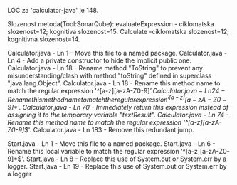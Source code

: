 LOC za 'calculator-java' je 148.

Slozenost metoda(Tool:SonarQube):
evaluateExpression - ciklomatska slozenost=12; kognitiva slozenost=15.
Calculate -ciklomatska slozenost=12; kognitivna slozenost=14.

Calculator.java - Ln 1 - Move this file to a named package.
Calculator.java - Ln 4 - Add a private constructor to hide the implicit public one.
Calculator.java - Ln 18 - Rename method "ToString" to prevent any misunderstanding/clash with method "toString" defined in superclass "java.lang.Object".
Calculator.java - Ln 18 - Rename this method name to match the regular expression '^[a-z][a-zA-Z0-9]*$'.
Calculator.java - Ln 24 - Rename this method name to match the regular expression '^[a-z][a-zA-Z0-9]*$'.
Calculator.java - Ln 70 - Immediately return this expression instead of assigning it to the temporary variable "textResult".
Calculator.java - Ln 74 - Rename this method name to match the regular expression '^[a-z][a-zA-Z0-9]*$'.
Calculator.java - Ln 183 - Remove this redundant jump.

Start.java - Ln 1 - Move this file to a named package.
Start.java - Ln 6 - Rename this local variable to match the regular expression '^[a-z][a-zA-Z0-9]*$'.
Start.java - Ln 8 - Replace this use of System.out or System.err by a logger.
Start.java - Ln 19 - Replace this use of System.out or System.err by a logger
